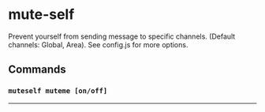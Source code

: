 # mute-self
Prevent yourself from sending message to specific channels. (Default channels: Global, Area). See config.js for more options.

## Commands
### `muteself muteme [on/off]`

---
